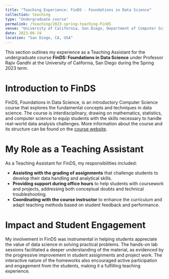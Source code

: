 ```yaml
---
title: "Teaching Experience: FinDS - Foundations in Data Science"
collection: teaching
type: "Undergraduate course"
permalink: /teaching/2023-spring-teaching-FinDS
venue: "University of California, San Diego, Department of Computer Science"
date: 2023-06-19
location: "San Diego, CA, USA"
---
```


This section outlines my experience as a Teaching Assistant for the undergraduate course **FinDS: Foundations in Data Science** under Professor Rajiv Gandhi at the University of California, San Diego during the Spring 2023 term.

Introduction to FinDS
======

FinDS, Foundations in Data Science, is an introductory Computer Science course that explores the fundamental concepts and techniques in data science. The course is interdisciplinary, drawing on mathematics, statistics, and computer science to equip students with the skills necessary to handle real-world data analysis challenges. More information about the course and its structure can be found on the [course website](https://mathfinds.ucsd.edu/event-archive/finds-2023).

My Role as a Teaching Assistant
======

As a Teaching Assistant for FinDS, my responsibilities included:

- **Assisting with the grading of assignments** that challenge students to develop their data handling and analytical skills.
- **Providing support during office hours** to help students with coursework and projects, addressing both conceptual doubts and technical troubleshooting.
- **Coordinating with the course instructor** to enhance the curriculum and adapt teaching methods based on student feedback and performance.

Impact and Student Engagement
======

My involvement in FinDS was instrumental in helping students appreciate the value of data science in solving practical problems. The hands-on lab sessions facilitated a deeper understanding of the material, as evidenced by the progressive improvement in student assignments and project work. The interactive nature of the homeworks also encouraged active participation and engagement from the students, making it a fulfilling teaching experience.
